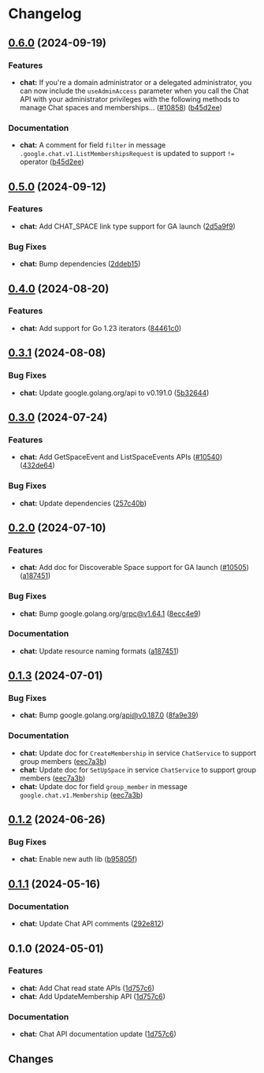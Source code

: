 # Changelog

## [0.6.0](https://github.com/googleapis/google-cloud-go/compare/chat/v0.5.0...chat/v0.6.0) (2024-09-19)


### Features

* **chat:** If you're a domain administrator or a delegated administrator, you can now include the `useAdminAccess` parameter when you call the Chat API with your administrator privileges with the following methods to manage Chat spaces and memberships... ([#10858](https://github.com/googleapis/google-cloud-go/issues/10858)) ([b45d2ee](https://github.com/googleapis/google-cloud-go/commit/b45d2ee9488b74505c045d009835875e3e2291fe))


### Documentation

* **chat:** A comment for field `filter` in message `.google.chat.v1.ListMembershipsRequest` is updated to support `!=` operator ([b45d2ee](https://github.com/googleapis/google-cloud-go/commit/b45d2ee9488b74505c045d009835875e3e2291fe))

## [0.5.0](https://github.com/googleapis/google-cloud-go/compare/chat/v0.4.0...chat/v0.5.0) (2024-09-12)


### Features

* **chat:** Add CHAT_SPACE link type support for GA launch ([2d5a9f9](https://github.com/googleapis/google-cloud-go/commit/2d5a9f9ea9a31e341f9a380ae50a650d48c29e99))


### Bug Fixes

* **chat:** Bump dependencies ([2ddeb15](https://github.com/googleapis/google-cloud-go/commit/2ddeb1544a53188a7592046b98913982f1b0cf04))

## [0.4.0](https://github.com/googleapis/google-cloud-go/compare/chat/v0.3.1...chat/v0.4.0) (2024-08-20)


### Features

* **chat:** Add support for Go 1.23 iterators ([84461c0](https://github.com/googleapis/google-cloud-go/commit/84461c0ba464ec2f951987ba60030e37c8a8fc18))

## [0.3.1](https://github.com/googleapis/google-cloud-go/compare/chat/v0.3.0...chat/v0.3.1) (2024-08-08)


### Bug Fixes

* **chat:** Update google.golang.org/api to v0.191.0 ([5b32644](https://github.com/googleapis/google-cloud-go/commit/5b32644eb82eb6bd6021f80b4fad471c60fb9d73))

## [0.3.0](https://github.com/googleapis/google-cloud-go/compare/chat/v0.2.0...chat/v0.3.0) (2024-07-24)


### Features

* **chat:** Add GetSpaceEvent and ListSpaceEvents APIs ([#10540](https://github.com/googleapis/google-cloud-go/issues/10540)) ([432de64](https://github.com/googleapis/google-cloud-go/commit/432de6473f74860812871ebc3ab930f04c0a65a8))


### Bug Fixes

* **chat:** Update dependencies ([257c40b](https://github.com/googleapis/google-cloud-go/commit/257c40bd6d7e59730017cf32bda8823d7a232758))

## [0.2.0](https://github.com/googleapis/google-cloud-go/compare/chat/v0.1.3...chat/v0.2.0) (2024-07-10)


### Features

* **chat:** Add doc for Discoverable Space support for GA launch ([#10505](https://github.com/googleapis/google-cloud-go/issues/10505)) ([a187451](https://github.com/googleapis/google-cloud-go/commit/a187451a912835703078e5b6a339c514edebe5de))


### Bug Fixes

* **chat:** Bump google.golang.org/grpc@v1.64.1 ([8ecc4e9](https://github.com/googleapis/google-cloud-go/commit/8ecc4e9622e5bbe9b90384d5848ab816027226c5))


### Documentation

* **chat:** Update resource naming formats ([a187451](https://github.com/googleapis/google-cloud-go/commit/a187451a912835703078e5b6a339c514edebe5de))

## [0.1.3](https://github.com/googleapis/google-cloud-go/compare/chat/v0.1.2...chat/v0.1.3) (2024-07-01)


### Bug Fixes

* **chat:** Bump google.golang.org/api@v0.187.0 ([8fa9e39](https://github.com/googleapis/google-cloud-go/commit/8fa9e398e512fd8533fd49060371e61b5725a85b))


### Documentation

* **chat:** Update doc for `CreateMembership` in service `ChatService` to support group members ([eec7a3b](https://github.com/googleapis/google-cloud-go/commit/eec7a3b5c00fc18076f410ddc4910cdcc61c702c))
* **chat:** Update doc for `SetUpSpace` in service `ChatService` to support group members ([eec7a3b](https://github.com/googleapis/google-cloud-go/commit/eec7a3b5c00fc18076f410ddc4910cdcc61c702c))
* **chat:** Update doc for field `group_member` in message `google.chat.v1.Membership` ([eec7a3b](https://github.com/googleapis/google-cloud-go/commit/eec7a3b5c00fc18076f410ddc4910cdcc61c702c))

## [0.1.2](https://github.com/googleapis/google-cloud-go/compare/chat/v0.1.1...chat/v0.1.2) (2024-06-26)


### Bug Fixes

* **chat:** Enable new auth lib ([b95805f](https://github.com/googleapis/google-cloud-go/commit/b95805f4c87d3e8d10ea23bd7a2d68d7a4157568))

## [0.1.1](https://github.com/googleapis/google-cloud-go/compare/chat/v0.1.0...chat/v0.1.1) (2024-05-16)


### Documentation

* **chat:** Update Chat API comments ([292e812](https://github.com/googleapis/google-cloud-go/commit/292e81231b957ae7ac243b47b8926564cee35920))

## 0.1.0 (2024-05-01)


### Features

* **chat:** Add Chat read state APIs ([1d757c6](https://github.com/googleapis/google-cloud-go/commit/1d757c66478963d6cbbef13fee939632c742759c))
* **chat:** Add UpdateMembership API ([1d757c6](https://github.com/googleapis/google-cloud-go/commit/1d757c66478963d6cbbef13fee939632c742759c))


### Documentation

* **chat:** Chat API documentation update ([1d757c6](https://github.com/googleapis/google-cloud-go/commit/1d757c66478963d6cbbef13fee939632c742759c))

## Changes
